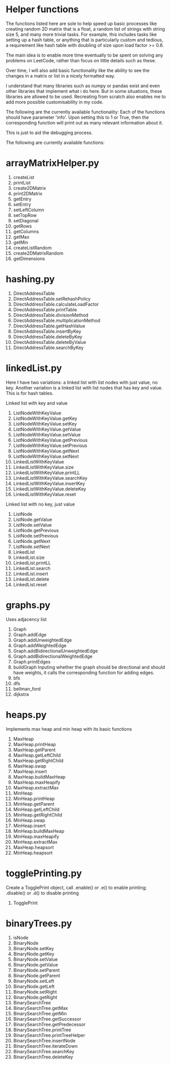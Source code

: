 # Helper functions

The functions listed here are sole to help speed up basic processes like creating random 2D matrix that is a float, a random list of strings with string size 5, and many more trivial tasks. For example, this includes tasks like setting up a hash table, or anything that is particularly custom and tedious, a requirement like hash table with doubling of size upon load factor >= 0.8. 

The main idea is to enable more time eventually to be spent on solving any problems on LeetCode, rather than focus on little details such as these.

Over time, I will also add basic functionality like the ability to see the changes in a matrix or list in a nicely formatted way.

I understand that many libraries such as numpy or pandas exist and even other libraries that implement what i do here. But in some situations, these libraries are allowed to be used. Recreating from scratch also enables me to add more possible customisability in my code.

The following are the currently available functionality:
Each of the functions should have parameter 'info'. Upon setting this to 1 or True, then the corresponding function will print out as many relevant information about it.

This is just to aid the debugging process.

The following are currently available functions:

# arrayMatrixHelper.py
1. createList
2. printList
3. create2DMatrix
4. print2DMatrix
5. getEntry
6. setEntry
7. setLeftColumn
8. setTopRow
9. setDiagonal
10. getRows
11. getColumns
12. getMax
13. getMin
14. createListRandom
15. create2DMatrixRandom
16. getDimensions

# hashing.py
1. DirectAddressTable
2. DirectAddressTable.setRehashPolicy
3. DirectAddressTable.calculateLoadFactor
4. DirectAddressTable.printTable
5. DirectAddressTable.divisionMethod
6. DirectAddressTable.multiplicationMethod
7. DirectAddressTable.getHashValue
8. DirectAddressTable.insertByKey
9. DirectAddressTable.deleteByKey
10. DirectAddressTable.deleteByValue
11. DirectAddressTable.searchByKey

# linkedList.py
Here I have two variations: a linked list with list nodes with just value, no key.
Another variation is a linked list with list nodes that has key and value. This is for hash tables.

Linked list with key and value
1. ListNodeWithKeyValue
2. ListNodeWithKeyValue.getKey
3. ListNodeWithKeyValue.setKey
4. ListNodeWithKeyValue.getValue
5. ListNodeWithKeyValue.setValue
6. ListNodeWithKeyValue.getPrevious
7. ListNodeWithKeyValue.setPrevious
8. ListNodeWithKeyValue.getNext
9. ListNodeWithKeyValue.setNext
10. LinkedListWithKeyValue
11. LinkedListWithKeyValue.size
12. LinkedListWithKeyValue.printLL
13. LinkedListWithKeyValue.searchKey
14. LinkedListWithKeyValue.insertKey
15. LinkedListWithKeyValue.deleteKey
16. LinkedListWithKeyValue.reset

Linked list with no key, just value
1. ListNode
2. ListNode.getValue
3. ListNode.setValue
4. ListNode.getPrevious
5. ListNode.setPrevious
6. ListNode.getNext
7. ListNode.setNext
8. LinkedList
9. LinkedList.size
10. LinkedList.printLL
11. LinkedList.search
12. LinkedList.insert
13. LinkedList.delete
14. LinkedList.reset

# graphs.py
Uses adjacency list
1. Graph
2. Graph.addEdge
3. Graph.addUnweightedEdge
4. Graph.addWeightedEdge
5. Graph.addBidirectionalUnweightedEdge
6. Graph.addBidirectionalWeightedEdge
7. Graph.printEdges
8. buildGraph
Inputing whether the graph should be directional and should have weights, it calls the corresponding function for adding edges.
9. bfs
10. dfs
11. bellman_ford
12. dijkstra

# heaps.py
Implements max heap and min heap with its basic functions
1. MaxHeap
2. MaxHeap.printHeap
3. MaxHeap.getParent
4. MaxHeap.getLeftChild
5. MaxHeap.getRightChild
6. MaxHeap.swap
7. MaxHeap.insert
8. MaxHeap.buildMaxHeap
9. MaxHeap.maxHeapify
10. MaxHeap.extractMax
11. MinHeap
12. MinHeap.printHeap
13. MinHeap.getParent
14. MinHeap.getLeftChild
15. MinHeap.getRightChild
16. MinHeap.swap
17. MinHeap.insert
18. MinHeap.buildMaxHeap
19. MinHeap.maxHeapify
20. MinHeap.extractMax
21. MaxHeap.heapsort
22. MinHeap.heapsort

# togglePrinting.py
Create a TogglePrint object, call .enable() or .e() to enable printing; .disable() or .d() to disable printing
1. TogglePrint

# binaryTrees.py
1. isNode
2. BinaryNode
3. BinaryNode.setKey
4. BinaryNode.getKey
5. BinaryNode.setValue
6. BinaryNode.getValue
7. BinaryNode.setParent
8. BinaryNode.getParent
9. BinaryNode.setLeft
10. BinaryNode.getLeft
11. BinaryNode.setRight
12. BinaryNode.getRight
13. BinarySearchTree
14. BinarySearchTree.getMax
15. BinarySearchTree.getMin
16. BinarySearchTree.getSuccessor
17. BinarySearchTree.getPredecessor
18. BinarySearchTree.printTree
19. BinarySearchTree.printTreeHelper
20. BinarySearchTree.insertNode
21. BinarySearchTree.iterateDown
22. BinarySearchTree.searchKey
23. BinarySearchTree.deleteKey
